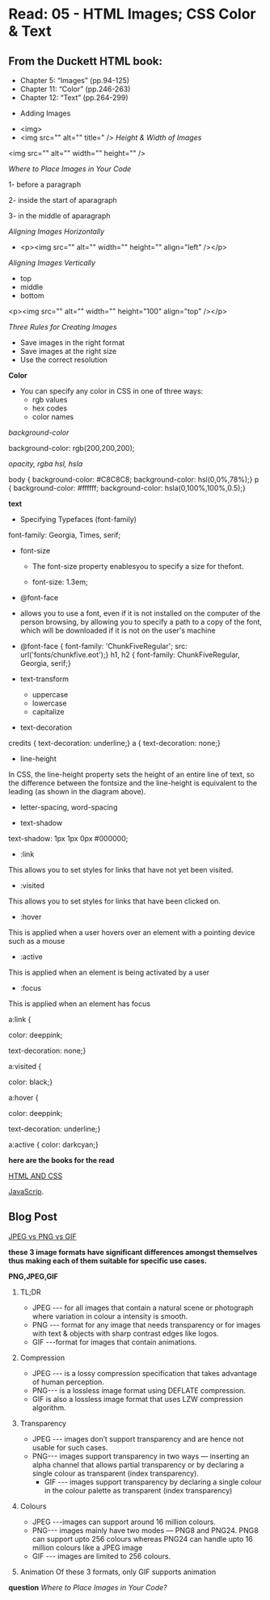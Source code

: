 # Read: 05 - HTML Images; CSS Color & Text
## From the Duckett HTML book:

- Chapter 5: “Images” (pp.94-125)
- Chapter 11: “Color” (pp.246-263)
- Chapter 12: “Text” (pp.264-299)


* Adding Images
- \<img>
- \<img src="" alt="" title=" />
 *Height & Width  of Images*
 
 \<img src="" alt="" width="" height="" />

 *Where to Place Images in Your Code*

 1- before a paragraph

 2- inside the start of aparagraph

 3- in the middle of aparagraph

 *Aligning Images Horizontally*

 - \<p>\<img src="" alt="" width=""
height="" align="left" />\</p>

*Aligning Images Vertically*

- top
- middle
-  bottom

\<p>\<img src="" alt="" width=""
 height="100" align="top" />\</p>

*Three Rules for Creating Images*

- Save images in the right format
 - Save images at the right size
  - Use the correct resolution


**Color**
  - You can specify any color in CSS in one of three ways:
    - rgb values
     - hex codes
      - color names

*background-color*

 background-color: rgb(200,200,200);

*opacity, rgba*
*hsl, hsla*

body {
background-color: #C8C8C8;
background-color: hsl(0,0%,78%);}
p {
background-color: #ffffff;
background-color: hsla(0,100%,100%,0.5);}

**text**

* Specifying Typefaces
(font-family)

font-family: Georgia, Times, serif;

* font-size
  - The font-size property enablesyou to specify a size for thefont. 

  - font-size: 1.3em; 

* @font-face

 - allows you to use a font, even if it is not installed on the computer of the person browsing, by allowing you to specify a path to a copy of the font, which will be downloaded if it is not on the user's machine

 * @font-face {
font-family: 'ChunkFiveRegular';
src: url('fonts/chunkfive.eot');}
h1, h2 {
font-family: ChunkFiveRegular, Georgia, serif;}


* text-transform
  - uppercase
   - lowercase
    - capitalize



* text-decoration

credits {
text-decoration: underline;}
a {
text-decoration: none;}

* line-height

In CSS, the line-height
property sets the height of
an entire line of text, so the
difference between the fontsize and the line-height is
equivalent to the leading (as
shown in the diagram above).


* letter-spacing, word-spacing

* text-shadow

text-shadow: 1px 1px 0px #000000;

* :link

This allows you to set styles for links that have not yet been visited.

* :visited 

This allows you to set styles for links that have been clicked on.

* :hover

This is applied when a user hovers over an element with a pointing device such as a mouse


* :active

This is applied when an element is being activated by a user

* :focus

This is applied when an element has focus

a:link {

color: deeppink;

text-decoration: none;}

a:visited {

color: black;}


a:hover {

color: deeppink;

text-decoration: underline;}

a:active {
color: darkcyan;}

**here are the books for the read**

[HTML AND CSS](https://alqudscollege-my.sharepoint.com/:b:/g/personal/advtech_ltuc_com/ETDKUSIt9BxKml92neQqsLoB7WTLFO70vcsmQ8I-HlRTEQ?e=FczW8Q)

[JavaScrip](https://alqudscollege-my.sharepoint.com/:b:/g/personal/advtech_ltuc_com/Ecix8R_amQVPhRpnPyJaSmoBleNloBxgtjgnbXS7T9MgoA?e=PPfTVl).



## Blog Post
[JPEG vs PNG vs GIF](https://blog.imagekit.io/jpeg-vs-png-vs-gif-which-image-format-to-use-and-when-c8913ae3e01d)



**these 3 image formats have significant differences amongst themselves thus making each of them suitable for specific use cases.**


**PNG,JPEG,GIF**

1. TL;DR
   - JPEG --- for all images that contain a natural scene or photograph where variation in colour a intensity is smooth.
    - PNG --- format for any image that needs transparency or for images with text & objects with sharp contrast edges like logos.
     -  GIF ---format for images that contain animations.


2. Compression
   - JPEG --- is a lossy compression specification that takes advantage of human perception.
    - PNG--- is a lossless image format using DEFLATE compression.
     - GIF is also a lossless image format that uses LZW compression algorithm.

3. Transparency
   - JPEG --- images don’t support transparency and are hence not usable for such cases.
    - PNG--- images support transparency in two ways — inserting an alpha channel that allows partial transparency or by declaring a single colour as transparent (index transparency).
      - GIF --- images support transparency by declaring a single colour in the colour palette as transparent (index transparency)


4. Colours
   - JPEG ---images can support around 16 million colours.
    - PNG--- images mainly have two modes — PNG8 and PNG24. PNG8 can support upto 256 colours whereas PNG24 can handle upto 16 million colours like a JPEG image
     - GIF --- images are limited to 256 colours.


5. Animation
Of these 3 formats, only GIF supports animation


**question**
*Where to Place Images in Your Code?*